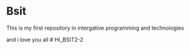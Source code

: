 # Bsit 

This is my first repository in intergative programming and technologies 

and i love you all
#   H I _ B S I T 2 - 2  
 